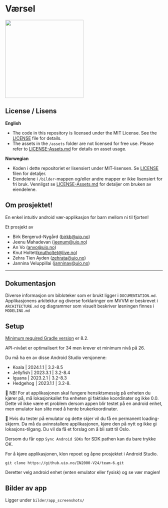 # Værsel 
<img align="center" src="/bilder/logo/SelVær_v4_blå_alternative.png" width="250" height="250">

## License / Lisens
**English**
- The code in this repository is licensed under the MIT License. See the [LICENSE](./LICENSE.md) file for details.
- The assets in the `/assets` folder are not licensed for free use. Please refer to [LICENSE-Assets.md](./LICENSE-Assets.md) for details on asset usage.

**Norwegian**
- Koden i dette repositoriet er lisensiert under MIT-lisensen. Se [LICENSE](./LICENSE.md) filen for detaljer.
- Eiendelene i `/bilder`-mappen og/eller andre mapper er ikke lisensiert for fri bruk. Vennligst se [LICENSE-Assets.md](./LICENSE-Assets.md) for detaljer om bruken av eiendelene.


## Om prosjektet!
En enkel intuitiv android vær-applikasjon for barn mellom ni til fjorten!


Et prosjekt av 
- Birk Bergerud-Nygård (birkb@uio.no)
- Jeenu Mahadevan (jeenum@uio.no)
- An Vo (anvo@uio.no)
- Knut Holtet(knutholtet@live.no)
- Zehra Tien Ayden (zehrata@uio.no)
- Jannina Veluppillai (janninav@uio.no)

---
## Dokumentasjon
Diverse informasjon om bibloteker som er brukt ligger i `DOCUMENTATION.md`.
Applikasjonens arkitektur og diverse forklaringer om MVVM er beskrevet i `ARCHITECTURE.md` og diagrammer som visuelt beskriver løsningen finnes i `MODELING.md`

## Setup
[Minimum required Gradle version](https://developer.android.com/build/releases/gradle-plugin#updating-gradle) er 8.2. 

API-nivået er optimalisert for 34 men krever et minimum nivå på 26.

Du må ha en av disse Android Studio versjonene:

- Koala | 2024.1.1 | 3.2-8.5
- Jellyfish | 2023.3.1 | 3.2-8.4
- Iguana | 2023.2.1 | 3.2-8.3
- Hedgehog | 2023.1.1 | 3.2-8.

🚨 NB! For at applikasjonen skal fungere hensiktsmessig på enheten du kjører på, må lokasjonkallet fra enheten gi faktiske koordinater og ikke 0.0. Dette vil ikke være et problem dersom appen blir testet på en android enhet, men emulator kan slite med å hente brukerkoordinater. 

🚨 Hvis du tester på emulator og dette skjer vil du få en permanent loading-skjerm. Da må du avinnstallere applikasjonen, kjøre den på nytt og ikke gi lokasjons-tilgang. Du vil da få et forslag om å bli satt til Oslo. 

Dersom du får opp `Sync Android SDKs` for SDK pathen kan du bare trykke OK.

For å kjøre applikasjonen, klon repoet og åpne prosjektet i Android Studio.

`git clone https://github.uio.no/IN2000-V24/team-6.git`

Deretter velg android enhet (enten emulator eller fysisk) og se vær magien!


## Bilder av app
Ligger under `bilder/app_screenshots/`